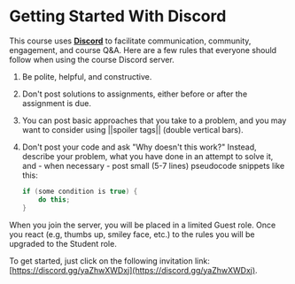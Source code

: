 # Getting Started With Discord

This course uses [**Discord**](https://discord.com/brand-new) to facilitate
communication, community, engagement, and course Q&A. Here are a few rules that
everyone should follow when using the course Discord server.

1. Be polite, helpful, and constructive.

2. Don't post solutions to assignments, either before or after the assignment is
   due.

3. You can post basic approaches that you take to a problem, and you may want to
   consider using ||spoiler tags|| (double vertical bars).

4. Don't post your code and ask "Why doesn't this work?" Instead, describe your
   problem, what you have done in an attempt to solve it, and - when necessary -
   post small (5-7 lines) pseudocode snippets like this:

   ```java
   if (some condition is true) {
       do this;
   }
   ```

When you join the server, you will be placed in a limited Guest role. Once you
react (e.g, thumbs up, smiley face, etc.) to the rules you will be upgraded to
the Student role.

To get started, just click on the following invitation link:
[https://discord.gg/yaZhwXWDxj](https://discord.gg/yaZhwXWDxj).

